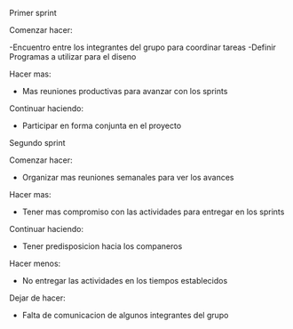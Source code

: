 Primer sprint

Comenzar hacer:

-Encuentro entre los integrantes del grupo para coordinar tareas
-Definir Programas a utilizar para el diseno

Hacer mas:

- Mas reuniones productivas para avanzar con los sprints

Continuar haciendo:

- Participar en forma conjunta en el proyecto


Segundo sprint

Comenzar hacer:

- Organizar mas reuniones semanales para ver los avances

Hacer mas:

- Tener mas compromiso con las actividades para entregar en los sprints

Continuar haciendo:

- Tener predisposicion hacia los companeros 

Hacer menos:

- No entregar las actividades en los tiempos establecidos

Dejar de hacer:

- Falta de comunicacion de algunos integrantes del grupo
 
